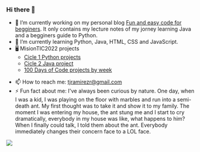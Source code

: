 ### Hi there 👋


- 🔭 I’m currently working on my personal blog [Fun and easy code for begginers](https://hashnode.com/@ThomyRa). It only contains my lecture notes of my jorney learning Java and a begginers guide to Python.
- 🌱 I’m currently learning Python, Java, HTML, CSS and JavaScript.
- 🖥️ MisionTIC2022 projects
  - [Cicle 1 Python projects](https://github.com/ThomyRa/MisionTic2022)
  - [Cicle 2 Java project](https://github.com/ThomyRa/MisionTIC2022-ciclo2-JAVA)
  - [100 Days of Code projects by week](https://github.com/ThomyRa/100-days-of-code)
<!---[comment]- 👯 I’m looking to collaborate on ...
[comment]- 🤔 I’m looking for help with 
[comment]- 💬 Ask me about ...-->
- 📫 How to reach me: tjramirezr@gmail.com
- ⚡ Fun fact about me: I've always been curious by nature. One day, when I was a kid, I was playing on the floor with marbles and run into a semi-death ant. My first thought was to take it and show it to my family. The moment I was entering my house, the ant stung me and I start to cry dramatically, everybody in my house was like, what happens to him? When I finally could talk, I told them about the ant. Everybody immediately changes their concern face to a LOL face.

<img src="https://github-readme-stats.vercel.app/api?username=ThomyRa&&show_icons=true&title_color=ffffff&icon_color=bb2acf&text_color=daf7dc&bg_color=151515">
